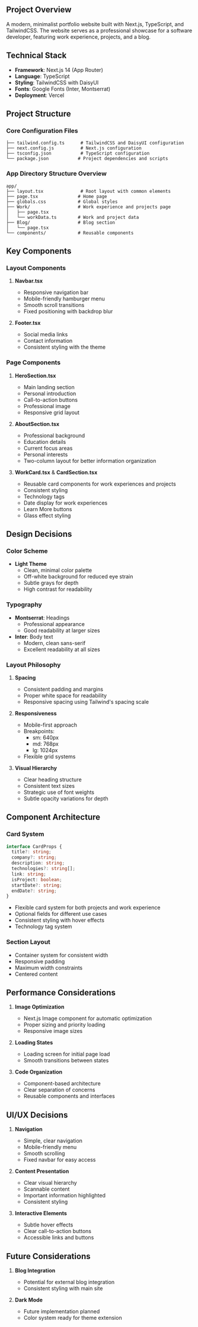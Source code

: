 ## Project Overview
A modern, minimalist portfolio website built with Next.js, TypeScript, and TailwindCSS. The website serves as a professional showcase for a software developer, featuring work experience, projects, and a blog.

## Technical Stack
- **Framework**: Next.js 14 (App Router)
- **Language**: TypeScript
- **Styling**: TailwindCSS with DaisyUI
- **Fonts**: Google Fonts (Inter, Montserrat)
- **Deployment**: Vercel

## Project Structure

### Core Configuration Files
```
├── tailwind.config.ts      # TailwindCSS and DaisyUI configuration
├── next.config.js          # Next.js configuration
├── tsconfig.json           # TypeScript configuration
└── package.json           # Project dependencies and scripts
```

### App Directory Structure Overview
```
app/
├── layout.tsx              # Root layout with common elements
├── page.tsx               # Home page
├── globals.css            # Global styles
├── Work/                  # Work experience and projects page
│   ├── page.tsx
│   └── workData.ts        # Work and project data
├── Blog/                  # Blog section
│   └── page.tsx
└── components/            # Reusable components
```

## Key Components

### Layout Components
1. **Navbar.tsx**
   - Responsive navigation bar
   - Mobile-friendly hamburger menu
   - Smooth scroll transitions
   - Fixed positioning with backdrop blur

2. **Footer.tsx**
   - Social media links
   - Contact information
   - Consistent styling with the theme

### Page Components
1. **HeroSection.tsx**
   - Main landing section
   - Personal introduction
   - Call-to-action buttons
   - Professional image
   - Responsive grid layout

2. **AboutSection.tsx**
   - Professional background
   - Education details
   - Current focus areas
   - Personal interests
   - Two-column layout for better information organization

3. **WorkCard.tsx** & **CardSection.tsx**
   - Reusable card components for work experiences and projects
   - Consistent styling
   - Technology tags
   - Date display for work experiences
   - Learn More buttons
   - Glass effect styling

## Design Decisions

### Color Scheme
- **Light Theme**
  - Clean, minimal color palette
  - Off-white background for reduced eye strain
  - Subtle grays for depth
  - High contrast for readability

### Typography
- **Montserrat**: Headings
  - Professional appearance
  - Good readability at larger sizes
- **Inter**: Body text
  - Modern, clean sans-serif
  - Excellent readability at all sizes

### Layout Philosophy
1. **Spacing**
   - Consistent padding and margins
   - Proper white space for readability
   - Responsive spacing using Tailwind's spacing scale

2. **Responsiveness**
   - Mobile-first approach
   - Breakpoints:
     - sm: 640px
     - md: 768px
     - lg: 1024px
   - Flexible grid systems

3. **Visual Hierarchy**
   - Clear heading structure
   - Consistent text sizes
   - Strategic use of font weights
   - Subtle opacity variations for depth

## Component Architecture

### Card System
```typescript
interface CardProps {
  title?: string;
  company?: string;
  description: string;
  technologies?: string[];
  link: string;
  isProject: boolean;
  startDate?: string;
  endDate?: string;
}
```
- Flexible card system for both projects and work experience
- Optional fields for different use cases
- Consistent styling with hover effects
- Technology tag system

### Section Layout
- Container system for consistent width
- Responsive padding
- Maximum width constraints
- Centered content

## Performance Considerations

1. **Image Optimization**
   - Next.js Image component for automatic optimization
   - Proper sizing and priority loading
   - Responsive image sizes

2. **Loading States**
   - Loading screen for initial page load
   - Smooth transitions between states

3. **Code Organization**
   - Component-based architecture
   - Clear separation of concerns
   - Reusable components and interfaces

## UI/UX Decisions

1. **Navigation**
   - Simple, clear navigation
   - Mobile-friendly menu
   - Smooth scrolling
   - Fixed navbar for easy access

2. **Content Presentation**
   - Clear visual hierarchy
   - Scannable content
   - Important information highlighted
   - Consistent styling

3. **Interactive Elements**
   - Subtle hover effects
   - Clear call-to-action buttons
   - Accessible links and buttons

## Future Considerations
1. **Blog Integration**
   - Potential for external blog integration
   - Consistent styling with main site

2. **Dark Mode**
   - Future implementation planned
   - Color system ready for theme extension
